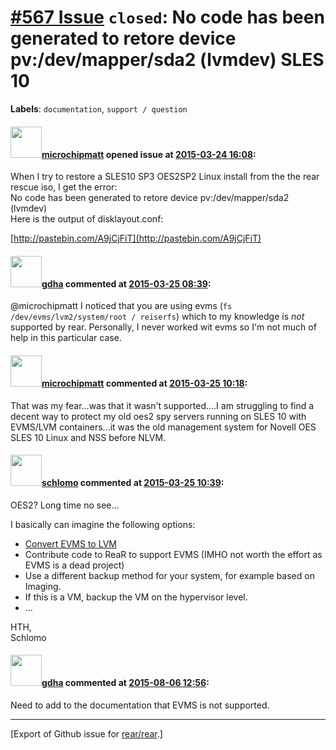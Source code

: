 [\#567 Issue](https://github.com/rear/rear/issues/567) `closed`: No code has been generated to retore device pv:/dev/mapper/sda2 (lvmdev) SLES 10
=================================================================================================================================================

**Labels**: `documentation`, `support / question`

#### <img src="https://avatars.githubusercontent.com/u/11633632?v=4" width="50">[microchipmatt](https://github.com/microchipmatt) opened issue at [2015-03-24 16:08](https://github.com/rear/rear/issues/567):

When I try to restore a SLES10 SP3 OES2SP2 Linux install from the the
rear rescue iso, I get the error:  
No code has been generated to retore device pv:/dev/mapper/sda2
(lvmdev)  
Here is the output of disklayout.conf:

[http://pastebin.com/A9jCjFiT](http://pastebin.com/A9jCjFiT)

#### <img src="https://avatars.githubusercontent.com/u/888633?u=cdaeb31efcc0048d3619651aa18dd4b76e636b21&v=4" width="50">[gdha](https://github.com/gdha) commented at [2015-03-25 08:39](https://github.com/rear/rear/issues/567#issuecomment-85927009):

@microchipmatt I noticed that you are using evms
(`fs /dev/evms/lvm2/system/root / reiserfs`) which to my knowledge is
*not* supported by rear. Personally, I never worked wit evms so I'm not
much of help in this particular case.

#### <img src="https://avatars.githubusercontent.com/u/11633632?v=4" width="50">[microchipmatt](https://github.com/microchipmatt) commented at [2015-03-25 10:18](https://github.com/rear/rear/issues/567#issuecomment-85972817):

That was my fear...was that it wasn't supported....I am struggling to
find a decent way to protect my old oes2 spy servers running on SLES 10
with EVMS/LVM containers...it was the old management system for Novell
OES SLES 10 Linux and NSS before NLVM.

#### <img src="https://avatars.githubusercontent.com/u/101384?v=4" width="50">[schlomo](https://github.com/schlomo) commented at [2015-03-25 10:39](https://github.com/rear/rear/issues/567#issuecomment-85976847):

OES2? Long time no see...

I basically can imagine the following options:

-   [Convert EVMS to
    LVM](http://evms.sourceforge.net/user_guide/#evmstocomp)
-   Contribute code to ReaR to support EVMS (IMHO not worth the effort
    as EVMS is a dead project)
-   Use a different backup method for your system, for example based on
    Imaging.
-   If this is a VM, backup the VM on the hypervisor level.
-   ...

HTH,  
Schlomo

#### <img src="https://avatars.githubusercontent.com/u/888633?u=cdaeb31efcc0048d3619651aa18dd4b76e636b21&v=4" width="50">[gdha](https://github.com/gdha) commented at [2015-08-06 12:56](https://github.com/rear/rear/issues/567#issuecomment-128353626):

Need to add to the documentation that EVMS is not supported.

------------------------------------------------------------------------

\[Export of Github issue for
[rear/rear](https://github.com/rear/rear).\]
